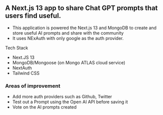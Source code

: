 ## A Next.js 13 app to share Chat GPT prompts that users find useful.
- This application is powered the Next.js 13 and MongoDB to create and store useful AI prompts and share with the community
- It uses NExAuth with only google as the auth provider.


Tech Stack
- Next.JS 13
- MongoDB/Mongoose (on Mongo ATLAS cloud service)
- NextAuth
- Tailwind CSS


### Areas of improvement
- Add more auth providers such as Github, Twitter
- Test out a Prompt using the Open AI API before saving it
- Vote on the AI prompts created